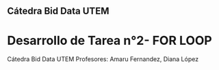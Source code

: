 ## Cátedra Bid Data UTEM

# Desarrollo de Tarea n°2- FOR LOOP
 Cátedra Bid Data UTEM
Profesores: Amaru Fernandez, Diana López
